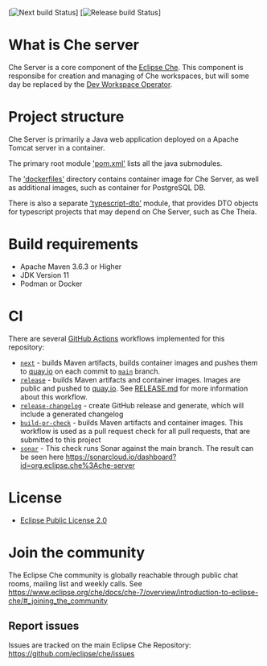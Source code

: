 [![Next build Status](https://github.com/eclipse-che/che-theia/actions/workflows/next-build.yml/badge.svg)]
[![Release build Status](https://github.com/eclipse-che/che-theia/actions/workflows/release.yml/badge.svg)]

# What is Che server
Che Server is a core component of the [Eclipse Che](https://github.com/eclipse/che/). This component is responsibe for creation and managing of Che workspaces, but will some day be replaced by the [Dev Workspace Operator](https://github.com/devfile/devworkspace-operator). 

# Project structure
Che Server is primarily a Java web application deployed on a Apache Tomcat server in a container. 

The primary root module ['pom.xml'](https://github.com/eclipse-che/che-server/tree/main/pom.xml) lists all the java submodules. 

The ['dockerfiles'](https://github.com/eclipse-che/che-server/tree/main/dockerfiles) directory contains container image for Che Server, as well as additional images, such as container for PostgreSQL DB. 

There is also a separate ['typescript-dto'](https://github.com/eclipse-che/che-server/tree/main/typescript-dto) module, that provides DTO objects for typescript projects that may depend on Che Server, such as Che Theia.

# Build requirements
- Apache Maven 3.6.3 or Higher
- JDK Version 11
- Podman or Docker

# CI
There are several [GitHub Actions](https://github.com/eclipse-che/che-server/actions) workflows implemented for this repository:

- [`next`](https://github.com/eclipse-che/che-server/actions/workflows/next-build.yml) - builds Maven artifacts, builds container images and pushes them to [quay.io](https://quay.io/organization/eclipse) on each commit to [`main`](https://github.com/eclipse-che/che-server/tree/main) branch.
- [`release`](https://github.com/eclipse-che/che-server/actions/workflows/release.yml) - builds Maven artifacts and container images. Images are public and pushed to [quay.io](https://quay.io/organization/eclipse). See [RELEASE.md](https://github.com/eclipse-che/che-server/blob/master/RELEASE.md) for more information about this workflow.
- [`release-changelog`](https://github.com/eclipse-che/che-server/actions/workflows/release-changelog.yml) - create GitHub release and generate, which will include a generated changelog
- [`build-pr-check`](https://github.com/eclipse-che/che-server/actions/workflows/build-pr-check.yml) - builds Maven artifacts and container images. This workflow is used as a pull request check for all pull requests, that are submitted to this project 
- [`sonar`](https://github.com/eclipse-che/che-server/actions/workflows/sonar.yml) - This check runs Sonar against the main branch. The result can be seen here https://sonarcloud.io/dashboard?id=org.eclipse.che%3Ache-server
# License

- [Eclipse Public License 2.0](LICENSE)

# Join the community

The Eclipse Che community is globally reachable through public chat rooms, mailing list and weekly calls.
See https://www.eclipse.org/che/docs/che-7/overview/introduction-to-eclipse-che/#_joining_the_community

## Report issues

Issues are tracked on the main Eclipse Che Repository: https://github.com/eclipse/che/issues
